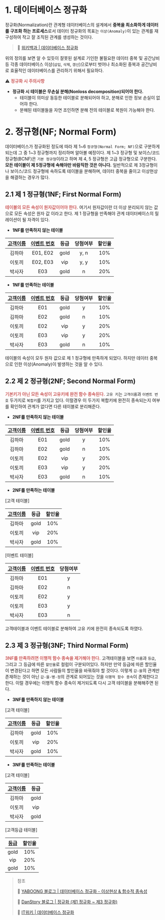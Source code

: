 # 1. 데이터베이스 정규화
정규화(Normalization)란 관계형 데이터베이스의 설계에서 **중복을 최소화하게 데이터를 구조화 하는 프로세스**로서 데이터 정규화의 목표는 `이상(Anomaly)`이 있는 관계를 재구성하여 작고 잘 조직된 관계를 생성하는 것이다.
> 📁 [위키백과 | 데이터베이스 정규화](https://ko.wikipedia.org/wiki/%EB%8D%B0%EC%9D%B4%ED%84%B0%EB%B2%A0%EC%9D%B4%EC%8A%A4_%EC%A0%95%EA%B7%9C%ED%99%94)

위의 정의를 보면 알 수 있듯이 잘못된 설계로 기인한 불필요한 데이터 중복 및 공간낭비등 각종 데이터베이스 이상(`삽입`, `삭제`, `갱신`)으로부터 벗어나 최소화된 중복과 공간낭비로 효율적인 데이터베이스를 관리하기 위해서 필요하다.

⚠️ <span style="color:IndianRed">**정규화 시 주의사항**</span>
- **정규화 시 테이블은 무손실 분해(Nonloss decomposition)되어야 한다.**
  - 테이블이 의미상 동등한 테이블로 분해되어야 하고, 분해로 인한 정보 손실이 없어햐 한다.
  - 분해된 테이블들을 자연 조인하면 분해 전의 테이블로 복원이 가능해야 한다.

# 2. 정규형(NF; Normal Form)
데이터베이스가 정규화된 정도에 따라 제 1~6 `정규형(Normal Form; NF)`으로 구분하게 되는데 그 중 1~3 정규형까지 정리하며 알아볼 예정이다. 제 1~3 정규형 및 보이스/코드 정규형(BCNF)은 `기본 정규형`이라고 하며 제 4, 5 정규형은 고급 정규형으로 구분한다. **모든 테이블이 제 5정규형에 속해야만 바람직한 것은 아니다.** 일반적으로 제 3정규형이나 보이스/코드 정규형에 속하도록 테이블을 분해하며, 데이터 중복을 줄이고 이상현상을 해결하는 경우가 많다.

## 2.1 제 1 정규형(1NF; First Normal Form)
<span style="color:IndianRed">**테이블의 모든 속성이 원자값이어야 한다.**</span>
여기서 원자값이란 더 이상 분리되지 않는 값으로 모든 속성은 원자 값 이라고 한다. 제 1 정규형을 만족해야 관계 데이터베이스의 릴레이션이 될 자격이 있다.

- **1NF를 만족하지 않는 테이블**

| <u>고객이름</u> | <u>이벤트 번호</u> | 등급 | 당첨여부 | 할인율 |
| :-: |:-:|:-:|:-:|:-:|
|김하마|E01, E02| gold |y, n|10%|
|이토끼|E02, E03| vip |y, y|10%|
|박사자|E03| gold | n |20%|

- **1NF를 만족하는 테이블**

| <u>고객이름</u> | <u>이벤트 번호</u>| 등급 | 당첨여부 | 할인율 |
| :-: |:-:|:-:|:-:|:-:|
|김하마|E01|gold|y|10%|
|김하마|E02|gold|n|10%|
|이토끼|E02|vip|y|20%|
|이토끼|E03|vip|y|20%|
|박사자|E03|gold|n|10%|

테이블의 속성이 모두 원자 값으로 제 1 정규형에 만족하게 되었다. 하지만 데이터 중복으로 인한 이상(Anomaly)이 발생하는 것을 알 수 있다. 

## 2.2 제 2 정규형(2NF; Second Normal Form)
<span style="color:IndianRed">**기본키가 아닌 모든 속성이 고유키에 완전 함수 종속된다.**</span>
`고유 키`는 `고객이름`과 `이벤트 번호` 두가지로 `복합키`를 가지고 있다. 이럴경우 이 두가지 복합키에 완전히 종속되는지 여부를 확인하여 관계가 없다면 다른 테이블로 분리해준다.

- **2NF를 만족하지 않는 테이블**

| <u>고객이름</u> | <u>이벤트 번호</u> | 등급 | 당첨여부 | 할인율 |
|:-:|:-:|:-:|:-:|:-:|
|김하마|E01|gold|y|10%|
|김하마|E02|gold|n|10%|
|이토끼|E02|vip|y|20%|
|이토끼|E03|vip|y|20%|
|박사자|E03|gold|n|10%|

- **2NF를 만족하는 테이블**

[고객 테이블]
 
| <u>고객이름</u> | 등급 | 할인율 |
| :-: |:-:|:-:|
|김하마|gold|10%|
|이토끼|vip|20%|
|박사자|gold|10%|

 [이벤트 테이블]
 
| <u>고객이름</u> | <u>이벤트 번호</u>| 당첨여부 |
| :-: |:-:|:-:|
|김하마|E01|y|
|김하마|E02|n|
|이토끼|E02|y|
|이토끼|E03|y|
|박사자|E03|n|

고객테이블과 이벤트 테이블로 분해하여 고유 키에 완전히 종속되도록 하였다.

## 2.3 제 3 정규형(3NF; Third Normal Form)
<span style="color:IndianRed">**3NF를 만족하려면 이행적 함수 종속을 제거해야 한다.**</span>
고객테이블을 보면 `이름`과 `등급`, 그리고 그 등급에 따른 `할인율`로 컬럼이 구분되어있다. 하지만 만약 등급에 따른 할인율이 변경된다고 하면 모든 사람들의 할인율을 바꿔줘야 할 것이다. 이렇게 `갑-을`의 관계만 존재하는 것이 아닌 `갑-을-병-정`의 관계로 되어있는 것을 `이행적 함수 종속`이 존재한다고 한다. 이럴 경우에는 이행적 함수 종속이 제거되도록 다시 고객 테이블을 분해해주면 된다.

- **3NF를 만족하지 않는 테이블**

[고객 테이블]

| <u>고객이름</u> | 등급 | 할인율 |
| :-: |:-:|:-:|
|김하마|gold|10%|
|이토끼|vip|20%|
|박사자|gold|10%|

- **3NF를 만족하는 테이블**

[고객 테이블]

| <u>고객이름</u> | 등급 |
| :-: |:-:|
|김하마|gold|
|이토끼|vip|
|박사자|gold|

[고객등급 테이블]

| <u>등급</u> | 할인율 |
|:-:|:-:|
|gold|10%|
|vip|20%|
|gold|10%|



> 참조
>
>🔗 [YABOONG 블로그 | 데이터베이스 정규화 - 이상현상 & 함수적 종속성](https://yaboong.github.io/database/2018/03/09/database-anomaly-and-functional-dependency/)
>
>🔗 [DanStory 블로그 | 정규화 (제1 정규화 ~ 제3 정규화)](https://mr-dan.tistory.com/10)
>
>🔗 [IT위키 | 데이터베이스 정규화](https://yaboong.github.io/database/2018/03/09/database-anomaly-and-functional-dependency/)

